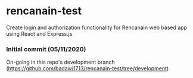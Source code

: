 # rencanain-test
Create login and authorization functionality for Rencanain web based app using React and Express.js

### Initial commit (05/11/2020)
On-going in this repo's development branch
(https://github.com/badawi1713/rencanain-test/tree/development)

